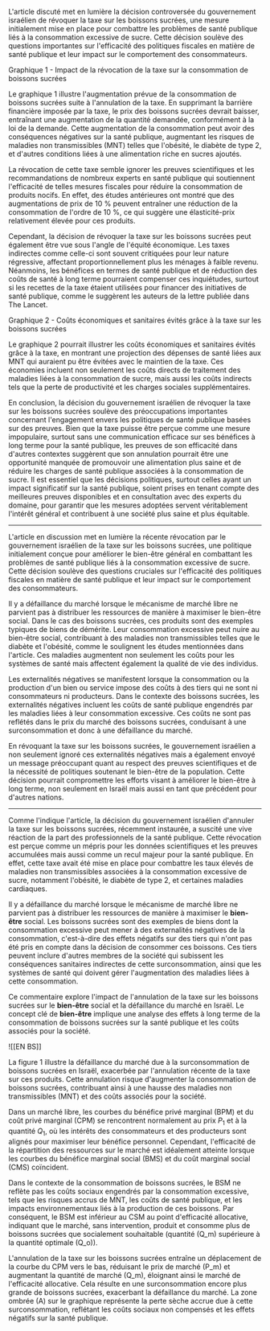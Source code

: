
L'article discuté met en lumière la décision controversée du gouvernement israélien de révoquer la taxe sur les boissons sucrées, une mesure initialement mise en place pour combattre les problèmes de santé publique liés à la consommation excessive de sucre. Cette décision soulève des questions importantes sur l'efficacité des politiques fiscales en matière de santé publique et leur impact sur le comportement des consommateurs.

Graphique 1 - Impact de la révocation de la taxe sur la consommation de boissons sucrées

Le graphique 1 illustre l'augmentation prévue de la consommation de boissons sucrées suite à l'annulation de la taxe. En supprimant la barrière financière imposée par la taxe, le prix des boissons sucrées devrait baisser, entraînant une augmentation de la quantité demandée, conformément à la loi de la demande. Cette augmentation de la consommation peut avoir des conséquences négatives sur la santé publique, augmentant les risques de maladies non transmissibles (MNT) telles que l'obésité, le diabète de type 2, et d'autres conditions liées à une alimentation riche en sucres ajoutés.

La révocation de cette taxe semble ignorer les preuves scientifiques et les recommandations de nombreux experts en santé publique qui soutiennent l'efficacité de telles mesures fiscales pour réduire la consommation de produits nocifs. En effet, des études antérieures ont montré que des augmentations de prix de 10 % peuvent entraîner une réduction de la consommation de l'ordre de 10 %, ce qui suggère une élasticité-prix relativement élevée pour ces produits.

Cependant, la décision de révoquer la taxe sur les boissons sucrées peut également être vue sous l'angle de l'équité économique. Les taxes indirectes comme celle-ci sont souvent critiquées pour leur nature régressive, affectant proportionnellement plus les ménages à faible revenu. Néanmoins, les bénéfices en termes de santé publique et de réduction des coûts de santé à long terme pourraient compenser ces inquiétudes, surtout si les recettes de la taxe étaient utilisées pour financer des initiatives de santé publique, comme le suggèrent les auteurs de la lettre publiée dans The Lancet.

Graphique 2 - Coûts économiques et sanitaires évités grâce à la taxe sur les boissons sucrées

Le graphique 2 pourrait illustrer les coûts économiques et sanitaires évités grâce à la taxe, en montrant une projection des dépenses de santé liées aux MNT qui auraient pu être évitées avec le maintien de la taxe. Ces économies incluent non seulement les coûts directs de traitement des maladies liées à la consommation de sucre, mais aussi les coûts indirects tels que la perte de productivité et les charges sociales supplémentaires.

En conclusion, la décision du gouvernement israélien de révoquer la taxe sur les boissons sucrées soulève des préoccupations importantes concernant l'engagement envers les politiques de santé publique basées sur des preuves. Bien que la taxe puisse être perçue comme une mesure impopulaire, surtout sans une communication efficace sur ses bénéfices à long terme pour la santé publique, les preuves de son efficacité dans d'autres contextes suggèrent que son annulation pourrait être une opportunité manquée de promouvoir une alimentation plus saine et de réduire les charges de santé publique associées à la consommation de sucre. Il est essentiel que les décisions politiques, surtout celles ayant un impact significatif sur la santé publique, soient prises en tenant compte des meilleures preuves disponibles et en consultation avec des experts du domaine, pour garantir que les mesures adoptées servent véritablement l'intérêt général et contribuent à une société plus saine et plus équitable.

---

L'article en discussion met en lumière la récente révocation par le gouvernement israélien de la taxe sur les boissons sucrées, une politique initialement conçue pour améliorer le bien-être général en combattant les problèmes de santé publique liés à la consommation excessive de sucre. Cette décision soulève des questions cruciales sur l'efficacité des politiques fiscales en matière de santé publique et leur impact sur le comportement des consommateurs.

Il y a défaillance du marché lorsque le mécanisme de marché libre ne parvient pas à distribuer les ressources de manière à maximiser le bien-être social. Dans le cas des boissons sucrées, ces produits sont des exemples typiques de biens de démérite. Leur consommation excessive peut nuire au bien-être social, contribuant à des maladies non transmissibles telles que le diabète et l'obésité, comme le soulignent les études mentionnées dans l'article. Ces maladies augmentent non seulement les coûts pour les systèmes de santé mais affectent également la qualité de vie des individus.

Les externalités négatives se manifestent lorsque la consommation ou la production d'un bien ou service impose des coûts à des tiers qui ne sont ni consommateurs ni producteurs. Dans le contexte des boissons sucrées, les externalités négatives incluent les coûts de santé publique engendrés par les maladies liées à leur consommation excessive. Ces coûts ne sont pas reflétés dans le prix du marché des boissons sucrées, conduisant à une surconsommation et donc à une défaillance du marché.

En révoquant la taxe sur les boissons sucrées, le gouvernement israélien a non seulement ignoré ces externalités négatives mais a également envoyé un message préoccupant quant au respect des preuves scientifiques et de la nécessité de politiques soutenant le bien-être de la population. Cette décision pourrait compromettre les efforts visant à améliorer le bien-être à long terme, non seulement en Israël mais aussi en tant que précédent pour d'autres nations.

---

Comme l'indique l'article, la décision du gouvernement israélien d'annuler la taxe sur les boissons sucrées, récemment instaurée, a suscité une vive réaction de la part des professionnels de la santé publique. Cette révocation est perçue comme un mépris pour les données scientifiques et les preuves accumulées mais aussi comme un recul majeur pour la santé publique. En effet, cette taxe avait été mise en place pour combattre les taux élevés de maladies non transmissibles associées à la consommation excessive de sucre, notamment l'obésité, le diabète de type 2, et certaines maladies cardiaques.

Il y a défaillance du marché lorsque le mécanisme de marché libre ne parvient pas à distribuer les ressources de manière à maximiser le **bien-être** social. Les boissons sucrées sont des exemples de biens dont la consommation excessive peut mener à des externalités négatives de la consommation, c'est-à-dire des effets négatifs sur des tiers qui n'ont pas été pris en compte dans la décision de consommer ces boissons. Ces tiers peuvent inclure d'autres membres de la société qui subissent les conséquences sanitaires indirectes de cette surconsommation, ainsi que les systèmes de santé qui doivent gérer l'augmentation des maladies liées à cette consommation.

Ce commentaire explore l'impact de l'annulation de la taxe sur les boissons sucrées sur le **bien-être** social et la défaillance du marché en Israël. Le concept clé de **bien-être** implique une analyse des effets à long terme de la consommation de boissons sucrées sur la santé publique et les coûts associés pour la société.

![[EN BS]]

La figure 1 illustre la défaillance du marché due à la surconsommation de boissons sucrées en Israël, exacerbée par l'annulation récente de la taxe sur ces produits. Cette annulation risque d'augmenter la consommation de boissons sucrées, contribuant ainsi à une hausse des maladies non transmissibles (MNT) et des coûts associés pour la société.

Dans un marché libre, les courbes du bénéfice privé marginal (BPM) et du coût privé marginal (CPM) se rencontrent normalement au prix $P_1$ et à la quantité $Q_1$, où les intérêts des consommateurs et des producteurs sont alignés pour maximiser leur bénéfice personnel. Cependant, l'efficacité de la répartition des ressources sur le marché est idéalement atteinte lorsque les courbes du bénéfice marginal social (BMS) et du coût marginal social (CMS) coïncident.

Dans le contexte de la consommation de boissons sucrées, le BSM ne reflète pas les coûts sociaux engendrés par la consommation excessive, tels que les risques accrus de MNT, les coûts de santé publique, et les impacts environnementaux liés à la production de ces boissons. Par conséquent, le BSM est inférieur au CSM au point d'efficacité allocative, indiquant que le marché, sans intervention, produit et consomme plus de boissons sucrées que socialement souhaitable (quantité (Q_m) supérieure à la quantité optimale (Q_o)).

L'annulation de la taxe sur les boissons sucrées entraîne un déplacement de la courbe du CPM vers le bas, réduisant le prix de marché (P_m) et augmentant la quantité de marché (Q_m), éloignant ainsi le marché de l'efficacité allocative. Cela résulte en une surconsommation encore plus grande de boissons sucrées, exacerbant la défaillance du marché. La zone ombrée (A) sur le graphique représente la perte sèche accrue due à cette surconsommation, reflétant les coûts sociaux non compensés et les effets négatifs sur la santé publique.
